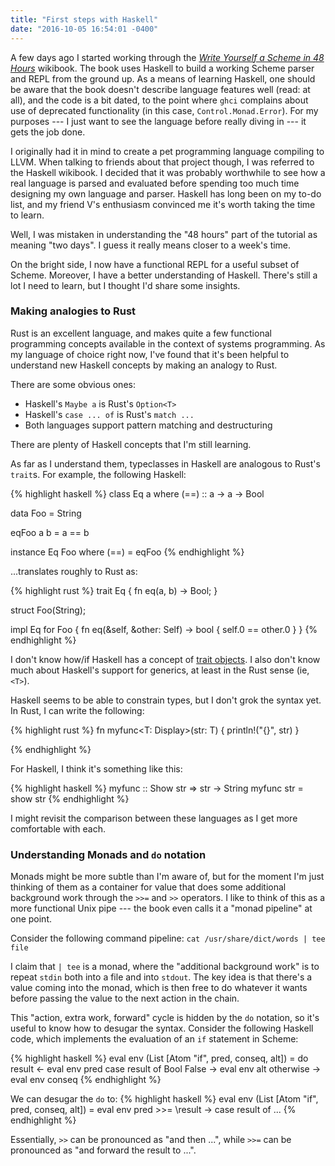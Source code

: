 ```yaml
---
title: "First steps with Haskell"
date: "2016-10-05 16:54:01 -0400"
---
```


A few days ago I started working through the [*Write Yourself a Scheme in 48
Hours*][wikibook] wikibook. The book uses Haskell to build a working Scheme parser and REPL
from the ground up. As a means of learning Haskell, one should be aware that the
book doesn't describe language features well (read: at all), and the code is a
bit dated, to the point where `ghci` complains about use of deprecated
functionality (in this case, `Control.Monad.Error`). For my purposes --- I just
want to see the language before really diving in --- it gets the job done.

I originally had it in mind to create a pet programming language compiling to
LLVM. When talking to friends about that project though, I was referred to the
Haskell wikibook. I decided that it was probably worthwhile to see how a real
language is parsed and evaluated before spending too much time designing my own
language and parser. Haskell has long been on my to-do list, and my friend V's
enthusiasm convinced me it's worth taking the time to learn.

Well, I was mistaken in understanding the "48 hours" part of the tutorial as
meaning "two days". I guess it really means closer to a week's time.

On the bright side, I now have a functional REPL for a useful subset of Scheme.
Moreover, I have a better understanding of Haskell. There's still a lot I need
to learn, but I thought I'd share some insights.

### Making analogies to Rust

Rust is an excellent language, and makes quite a few functional programming
concepts available in the context of systems programming. As my language of
choice right now, I've found that it's been helpful to understand new Haskell
concepts by making an analogy to Rust.

There are some obvious ones:

* Haskell's `Maybe a` is Rust's `Option<T>`
* Haskell's `case ... of` is Rust's `match ...`
* Both languages support pattern matching and destructuring

There are plenty of Haskell concepts that I'm still learning.

As far as I understand them, typeclasses in Haskell are analogous to Rust's
`trait`s. For example, the following Haskell:

{% highlight haskell %}
class Eq a where
   (==) :: a -> a -> Bool

data Foo = String

eqFoo a b = a == b

instance Eq Foo where (==) = eqFoo
{% endhighlight %}

...translates roughly to Rust as:

{% highlight rust %}
trait Eq {
   fn eq(a, b) -> Bool;
}

struct Foo(String);

impl Eq for Foo {
   fn eq(&self, &other: Self) -> bool {
      self.0 == other.0
   }
}
{% endhighlight %}

I don't know how/if Haskell has a concept of [trait objects]. I also don't know
much about Haskell's support for generics, at least in the Rust sense (ie, `<T>`).

Haskell seems to be able to constrain types, but I don't grok the syntax yet.
In Rust, I can write the following:

{% highlight rust %}
fn myfunc<T: Display>(str: T) {
   println!("{}", str)
}

{% endhighlight %}

For Haskell, I think it's something like this:

{% highlight haskell %}
myfunc :: Show str => str -> String
myfunc str = show str
{% endhighlight %}

I might revisit the comparison between these languages as I get more
comfortable with each.

### Understanding Monads and `do` notation

Monads might be more subtle than I'm aware of, but for the moment I'm just
thinking of them as a container for value that does some additional background
work through the `>>=` and `>>` operators. I like to think of this as a more
functional Unix pipe --- the book even calls it a "monad pipeline" at one point.

Consider the following command pipeline: `cat /usr/share/dict/words | tee file`

I claim that `| tee` is a monad, where the "additional background work" is to
repeat `stdin` both into a file and into `stdout`. The key idea is that there's
a value coming into the monad, which is then free to do whatever it wants before
passing the value to the next action in the chain.

This "action, extra work, forward" cycle is hidden by the `do` notation, so it's
useful to know how to desugar the syntax. Consider the following Haskell code,
which implements the evaluation of an `if` statement in Scheme:

{% highlight haskell %}
eval env (List [Atom "if", pred, conseq, alt]) =
   do result <- eval env pred
      case result of
         Bool False -> eval env alt
         otherwise -> eval env conseq
{% endhighlight %}

We can desugar the `do` to:
{% highlight haskell %}
eval env (List [Atom "if", pred, conseq, alt]) =
   eval env pred >>= \result -> case result of ...
{% endhighlight %}

Essentially, `>>` can be pronounced as "and then ...", while `>>=` can be
pronounced as "and forward the result to ...".


[wikibook]: https://en.wikibooks.org/wiki/Write_Yourself_a_Scheme_in_48_Hours
[trait objects]: https://doc.rust-lang.org/book/trait-objects.html

